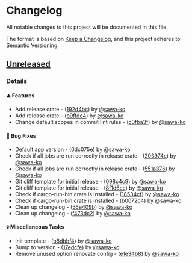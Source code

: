 # Changelog

All notable changes to this project will be documented in this file.

The format is based on [Keep a Changelog](https://keepachangelog.com/en/1.0.0/),
and this project adheres to [Semantic Versioning](https://semver.org/spec/v2.0.0.html).

## [Unreleased]
### Details
#### ⛰️ Features
- Add release crate - ([192d4bc](https://github.com/sawa-ko/rust-minimal-binary-template/commit/192d4bcd1f63a01c3d66435e9f7ad527927e5b7f))  by [@sawa-ko](https://github.com/sawa-ko)
- Add release crate - ([b9ffdc4](https://github.com/sawa-ko/rust-minimal-binary-template/commit/b9ffdc4b05d80fe6cc9c0d4cedf26bac64aaba6f))  by [@sawa-ko](https://github.com/sawa-ko)
- Change default scopes in commit lint rules - ([c0fba3f](https://github.com/sawa-ko/rust-minimal-binary-template/commit/c0fba3feb0184a3bde818b8228b955ec4d01ff08))  by [@sawa-ko](https://github.com/sawa-ko)

#### 🐛 Bug Fixes
- Default app version - ([0dc075e](https://github.com/sawa-ko/rust-minimal-binary-template/commit/0dc075e05cb658b9d49d4ffb417a96dc87e89ba6))  by [@sawa-ko](https://github.com/sawa-ko)
- Check if all jobs are run correctly in release crate - ([203974c](https://github.com/sawa-ko/rust-minimal-binary-template/commit/203974c22fd4d473b8378995e5f822b5222d9d47))  by [@sawa-ko](https://github.com/sawa-ko)
- Check if all jobs are run correctly in release crate - ([551a376](https://github.com/sawa-ko/rust-minimal-binary-template/commit/551a376345184c3b37e0b2decaa84dbdeba236f3))  by [@sawa-ko](https://github.com/sawa-ko)
- Git cliff template for initial release - ([098c4c9](https://github.com/sawa-ko/rust-minimal-binary-template/commit/098c4c9a488d2d9416de2465af4f63acb9a76dd1))  by [@sawa-ko](https://github.com/sawa-ko)
- Git cliff template for initial release - ([8f1d6cc](https://github.com/sawa-ko/rust-minimal-binary-template/commit/8f1d6ccaab1da99e7f1c86112f5ac71d467445a2))  by [@sawa-ko](https://github.com/sawa-ko)
- Check if cargo-run-bin crate is installed - ([18534cf](https://github.com/sawa-ko/rust-minimal-binary-template/commit/18534cfed3cdd22068db831e452783fcf73fcbb0))  by [@sawa-ko](https://github.com/sawa-ko)
- Check if cargo-run-bin crate is installed - ([b0072c4](https://github.com/sawa-ko/rust-minimal-binary-template/commit/b0072c42d8eca271b5f4dfab7e10ecab8925d9c0))  by [@sawa-ko](https://github.com/sawa-ko)
- Clean up changelog - ([56e409b](https://github.com/sawa-ko/rust-minimal-binary-template/commit/56e409b1eb043e2733da14b1d1bbdb11ad69e177))  by [@sawa-ko](https://github.com/sawa-ko)
- Clean up changelog - ([f473dc2](https://github.com/sawa-ko/rust-minimal-binary-template/commit/f473dc2a486a7640df305ea89d47f768f81817a3))  by [@sawa-ko](https://github.com/sawa-ko)

#### 💀 Miscellaneous Tasks
- Init template - ([b8dbbf4](https://github.com/sawa-ko/rust-minimal-binary-template/commit/b8dbbf4303a3f56956daad519090af04997fe0ba))  by [@sawa-ko](https://github.com/sawa-ko)
- Bump to version - ([17edcfe](https://github.com/sawa-ko/rust-minimal-binary-template/commit/17edcfef320202e42ff1bedbeb5b68384f2c4e7a))  by [@sawa-ko](https://github.com/sawa-ko)
- Remove unused option renovate config - ([e1e34b8](https://github.com/sawa-ko/rust-minimal-binary-template/commit/e1e34b81dd3fcd0474dbbebb1146d23b2577bca8))  by [@sawa-ko](https://github.com/sawa-ko)

[unreleased]: https://github.com/sawa-ko/rust-minimal-binary-template/commits/main
<!-- generated by git-cliff -->
